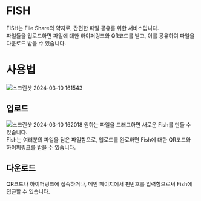 # FISH
  FISH는 File Share의 약자로, 간편한 파일 공유를 위한 서비스입니다.   
  파일들을 업로드하면 파일에 대한 하이퍼링크와 QR코드를 받고, 
  이를 공유하여 파일을 다운로드 받을 수 있습니다.


  # 사용법
![스크린샷 2024-03-10 161543](https://github.com/ja7811/fish/assets/54016683/1b21512e-4168-49a1-801b-8507f263b64d)

## 업로드
![스크린샷 2024-03-10 162018](https://github.com/ja7811/fish/assets/54016683/eac3b188-554c-4472-aca6-bbeba1d88f7d)
원하는 파일을 드래그하면 새로운 Fish를 만들 수 있습니다.   
Fish는 여러분의 파일을 담은 파일함으로,  업로드를 완료하면 Fish에 대한 QR코드와 하이퍼링크를 받을 수 있습니다.

## 다운로드
QR코드나 하이퍼링크에 접속하거나, 메인 페이지에서 핀번호를 입력함으로써 Fish에 접근할 수 있습니다.   
